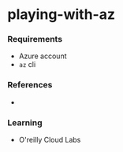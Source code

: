# playing-with-az


### Requirements
- Azure account
- `az` cli



### References
- 

### Learning 
- O'reilly Cloud Labs

